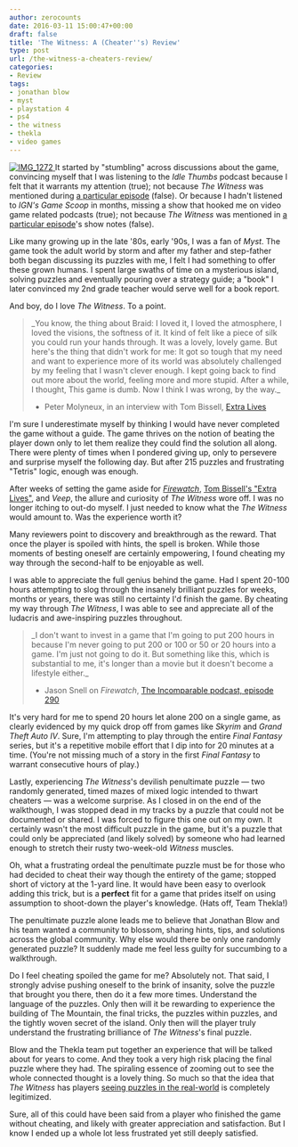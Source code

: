 ```yaml
---
author: zerocounts
date: 2016-03-11 15:00:47+00:00
draft: false
title: 'The Witness: A (Cheater''s) Review'
type: post
url: /the-witness-a-cheaters-review/
categories:
- Review
tags:
- jonathan blow
- myst
- playstation 4
- ps4
- the witness
- thekla
- video games
---
```


[![IMG_1272](https://www.zerocounts.net/wp-content/uploads/2016/03/IMG_1272.jpg)
](https://www.zerocounts.net/wp-content/uploads/2016/03/IMG_1272.jpg)It started by "stumbling" across discussions about the game, convincing myself that I was listening to the _Idle Thumbs_ podcast because I felt that it warrants my attention (true); not because _The Witness_ was mentioned during [a particular episode](https://www.idlethumbs.net/idlethumbs/episodes/the-bears-black-heart) (false). Or because I hadn't listened to _IGN's Game Scoop_ in months, missing a show that hooked me on video game related podcasts (true); not because _The Witness_ was mentioned in [a particular episode](http://m.ign.com/articles/2016/02/05/game-scoop-376-is-the-witness-a-stealth-metroidvania-game)'s show notes (false).

Like many growing up in the late '80s, early '90s, I was a fan of _Myst_. The game took the adult world by storm and after my father and step-father both began discussing its puzzles with me, I felt I had something to offer these grown humans. I spent large swaths of time on a mysterious island, solving puzzles and eventually pouring over a strategy guide; a "book" I later convinced my 2nd grade teacher would serve well for a book report.

And boy, do I love _The Witness_. To a point.


<blockquote>_You know, the thing about Braid: I loved it, I loved the atmosphere, I loved the visions, the softness of it. It kind of felt like a piece of silk you could run your hands through. It was a lovely, lovely game. But here's the thing that didn't work for me: It got so tough that my need and want to experience more of its world was absolutely challenged by my feeling that I wasn't clever enough. I kept going back to find out more about the world, feeling more and more stupid. After a while, I thought, This game is dumb. Now I think I was wrong, by the way._

- Peter Molyneux, in an interview with Tom Bissell, [Extra Lives](http://www.penguinrandomhouse.com/books/13989/extra-lives-by-tom-bissell/9780307474315/)</blockquote>


I'm sure I underestimate myself by thinking I would have never completed the game without a guide. The game thrives on the notion of beating the player down only to let them realize they could find the solution all along. There were plenty of times when I pondered giving up, only to persevere and surprise myself the following day. But after 215 puzzles and frustrating "Tetris" logic, enough was enough.

After weeks of setting the game aside for [_Firewatch_](https://www.zerocounts.net/2016/02/21/firewatch-review/), [Tom Bissell's "Extra Lives"](http://www.penguinrandomhouse.com/books/13989/extra-lives-by-tom-bissell/9780307474315/), and _Veep_, the allure and curiosity of _The Witness_ wore off. I was no longer itching to out-do myself. I just needed to know what the _The Witness_ would amount to. Was the experience worth it?

Many reviewers point to discovery and breakthrough as the reward. That once the player is spoiled with hints, the spell is broken. While those moments of besting oneself are certainly empowering, I found cheating my way through the second-half to be enjoyable as well.

I was able to appreciate the full genius behind the game. Had I spent 20-100 hours attempting to slog through the insanely brilliant puzzles for weeks, months or years, there was still no certainty I'd finish the game. By cheating my way through _The Witness_, I was able to see and appreciate all of the ludacris and awe-inspiring puzzles throughout.


<blockquote>_I don't want to invest in a game that I'm going to put 200 hours in because I'm never going to put 200 or 100 or 50 or 20 hours into a game. I'm just not going to do it. But something like this, which is substantial to me, it's longer than a movie but it doesn't become a lifestyle either._

- Jason Snell on _Firewatch_, [The Incomparable podcast, episode 290](https://www.theincomparable.com/theincomparable/290/index.php)</blockquote>


It's very hard for me to spend 20 hours let alone 200 on a single game, as clearly evidenced by my quick drop off from games like _Skyrim_ and _Grand Theft Auto IV_. Sure, I'm attempting to play through the entire _Final Fantasy_ series, but it's a repetitive mobile effort that I dip into for 20 minutes at a time. (You're not missing much of a story in the first _Final Fantasy_ to warrant consecutive hours of play.)

Lastly, experiencing _The Witness_'s devilish penultimate puzzle — two randomly generated, timed mazes of mixed logic intended to thwart cheaters — was a welcome surprise. As I closed in on the end of the walkthough, I was stopped dead in my tracks by a puzzle that could not be documented or shared. I was forced to figure this one out on my own. It certainly wasn't the most difficult puzzle in the game, but it's a puzzle that could only be appreciated (and likely solved) by someone who had learned enough to stretch their rusty two-week-old _Witness_ muscles.

Oh, what a frustrating ordeal the penultimate puzzle must be for those who had decided to cheat their way though the entirety of the game; stopped short of victory at the 1-yard line. It would have been easy to overlook adding this trick, but is a **perfect** fit for a game that prides itself on using assumption to shoot-down the player's knowledge. (Hats off, Team Thekla!)

The penultimate puzzle alone leads me to believe that Jonathan Blow and his team wanted a community to blossom, sharing hints, tips, and solutions across the global community. Why else would there be only one randomly generated puzzle? It suddenly made me feel less guilty for succumbing to a walkthrough.

Do I feel cheating spoiled the game for me? Absolutely not. That said, I strongly advise pushing oneself to the brink of insanity, solve the puzzle that brought you there, then do it a few more times. Understand the language of the puzzles. Only then will it be rewarding to experience the building of The Mountain, the final tricks, the puzzles within puzzles, and the tightly woven secret of the island. Only then will the player truly understand the frustrating brilliance of _The Witness_'s final puzzle.

Blow and the Thekla team put together an experience that will be talked about for years to come. And they took a very high risk placing the final puzzle where they had. The spiraling essence of zooming out to see the whole connected thought is a lovely thing. So much so that the idea that _The Witness_ has players [seeing puzzles in the real-world](https://twitter.com/peerign/status/693896418717601792) is completely legitimized.

Sure, all of this could have been said from a player who finished the game without cheating, and likely with greater appreciation and satisfaction. But I know I ended up a whole lot less frustrated yet still deeply satisfied.
